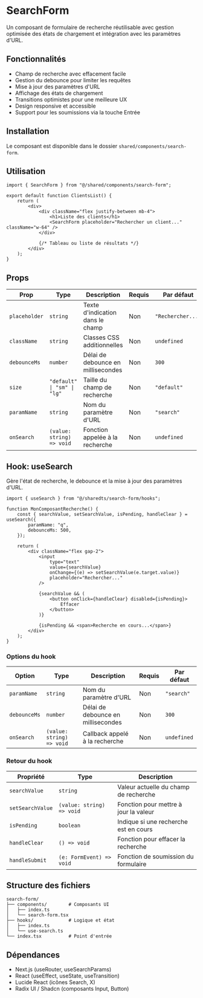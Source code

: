 # SearchForm

Un composant de formulaire de recherche réutilisable avec gestion optimisée des états de chargement et intégration avec les paramètres d'URL.

## Fonctionnalités

- Champ de recherche avec effacement facile
- Gestion du debounce pour limiter les requêtes
- Mise à jour des paramètres d'URL
- Affichage des états de chargement
- Transitions optimistes pour une meilleure UX
- Design responsive et accessible
- Support pour les soumissions via la touche Entrée

## Installation

Le composant est disponible dans le dossier `shared/components/search-form`.

## Utilisation

```tsx
import { SearchForm } from "@/shared/components/search-form";

export default function ClientsList() {
	return (
		<div>
			<div className="flex justify-between mb-4">
				<h1>Liste des clients</h1>
				<SearchForm placeholder="Rechercher un client..." className="w-64" />
			</div>

			{/* Tableau ou liste de résultats */}
		</div>
	);
}
```

## Props

| Prop          | Type                        | Description                        | Requis | Par défaut        |
| ------------- | --------------------------- | ---------------------------------- | ------ | ----------------- |
| `placeholder` | `string`                    | Texte d'indication dans le champ   | Non    | `"Rechercher..."` |
| `className`   | `string`                    | Classes CSS additionnelles         | Non    | `undefined`       |
| `debounceMs`  | `number`                    | Délai de debounce en millisecondes | Non    | `300`             |
| `size`        | `"default" \| "sm" \| "lg"` | Taille du champ de recherche       | Non    | `"default"`       |
| `paramName`   | `string`                    | Nom du paramètre d'URL             | Non    | `"search"`        |
| `onSearch`    | `(value: string) => void`   | Fonction appelée à la recherche    | Non    | `undefined`       |

## Hook: useSearch

Gère l'état de recherche, le debounce et la mise à jour des paramètres d'URL.

```tsx
import { useSearch } from "@/sharedts/search-form/hooks";

function MonComposantRecherche() {
	const { searchValue, setSearchValue, isPending, handleClear } = useSearch({
		paramName: "q",
		debounceMs: 500,
	});

	return (
		<div className="flex gap-2">
			<input
				type="text"
				value={searchValue}
				onChange={(e) => setSearchValue(e.target.value)}
				placeholder="Rechercher..."
			/>

			{searchValue && (
				<button onClick={handleClear} disabled={isPending}>
					Effacer
				</button>
			)}

			{isPending && <span>Recherche en cours...</span>}
		</div>
	);
}
```

### Options du hook

| Option       | Type                      | Description                        | Requis | Par défaut  |
| ------------ | ------------------------- | ---------------------------------- | ------ | ----------- |
| `paramName`  | `string`                  | Nom du paramètre d'URL             | Non    | `"search"`  |
| `debounceMs` | `number`                  | Délai de debounce en millisecondes | Non    | `300`       |
| `onSearch`   | `(value: string) => void` | Callback appelé à la recherche     | Non    | `undefined` |

### Retour du hook

| Propriété        | Type                      | Description                           |
| ---------------- | ------------------------- | ------------------------------------- |
| `searchValue`    | `string`                  | Valeur actuelle du champ de recherche |
| `setSearchValue` | `(value: string) => void` | Fonction pour mettre à jour la valeur |
| `isPending`      | `boolean`                 | Indique si une recherche est en cours |
| `handleClear`    | `() => void`              | Fonction pour effacer la recherche    |
| `handleSubmit`   | `(e: FormEvent) => void`  | Fonction de soumission du formulaire  |

## Structure des fichiers

```
search-form/
├── components/        # Composants UI
│   ├── index.ts
│   └── search-form.tsx
├── hooks/             # Logique et état
│   ├── index.ts
│   └── use-search.ts
└── index.tsx          # Point d'entrée
```

## Dépendances

- Next.js (useRouter, useSearchParams)
- React (useEffect, useState, useTransition)
- Lucide React (icônes Search, X)
- Radix UI / Shadcn (composants Input, Button)
